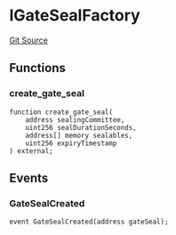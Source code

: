 # IGateSealFactory
[Git Source](https://github.com/lidofinance/community-staking-module/blob/3a4f57c9cf742468b087015f451ef8dce648f719/src/interfaces/IGateSealFactory.sol)


## Functions
### create_gate_seal


```solidity
function create_gate_seal(
    address sealingCommittee,
    uint256 sealDurationSeconds,
    address[] memory sealables,
    uint256 expiryTimestamp
) external;
```

## Events
### GateSealCreated

```solidity
event GateSealCreated(address gateSeal);
```

